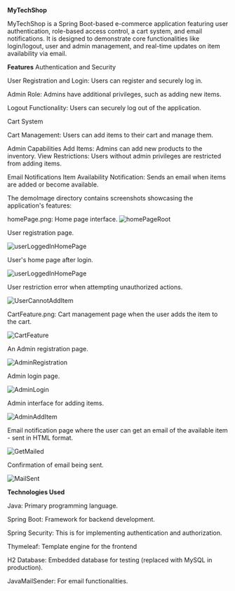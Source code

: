 **MyTechShop**

MyTechShop is a Spring Boot-based e-commerce application featuring user authentication, role-based access control, a cart system, and email notifications. It is designed to demonstrate core functionalities like login/logout, user and admin management, and real-time updates on item availability via email.

**Features**
Authentication and Security

User Registration and Login: Users can register and securely log in.


Admin Role: Admins have additional privileges, such as adding new items.


Logout Functionality: Users can securely log out of the application.


Cart System

Cart Management: Users can add items to their cart and manage them.


Admin Capabilities
Add Items: Admins can add new products to the inventory.
View Restrictions: Users without admin privileges are restricted from adding items.


Email Notifications
Item Availability Notification: Sends an email when items are added or become available.




     



 

 
 


The demoImage directory contains screenshots showcasing the application's features:


homePage.png: Home page interface.
![homePageRoot](demoImage/homePage.png)



User registration page.


![userLoggedInHomePage](demoImage/userRegistration.png)


User's home page after login.




![userLoggedInHomePage](demoImage/userLoggedInHomePage.png)



User restriction error when attempting unauthorized actions.


![UserCannotAddItem](demoImage/UserCannotAddItem.png)




CartFeature.png: Cart management page when the user adds the item to the cart.


![CartFeature](demoImage/CartFeature.png)




An Admin registration page.


![AdminRegistration](demoImage/AdminRegistration.png)




Admin login page.


![AdminLogin](demoImage/AdminLogin.png)




 Admin interface for adding items.


![AdminAddItem](demoImage/AdminAddItem.png)






Email notification page where the user can get an email of the available item - sent in HTML format.


![GetMailed](demoImage/GetMailed.png)



Confirmation of email being sent.


![MailSent](demoImage/MailSent.png)













**Technologies Used**

Java: Primary programming language.

Spring Boot: Framework for backend development.

Spring Security: This is for implementing authentication and authorization.

Thymeleaf: Template engine for the frontend

H2 Database: Embedded database for testing (replaced with MySQL in production).

JavaMailSender: For email functionalities.
